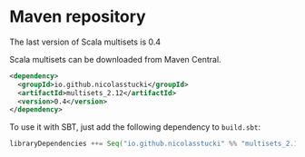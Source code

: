 Maven repository
================

The last version of Scala multisets is 0.4

Scala multisets can be downloaded from Maven Central.
```xml
<dependency>
  <groupId>io.github.nicolasstucki</groupId>
  <artifactId>multisets_2.12</artifactId>
  <version>0.4</version>
</dependency>
```


To use it with SBT, just add the following dependency to `build.sbt`:
```scala
libraryDependencies ++= Seq("io.github.nicolasstucki" %% "multisets_2.12" % "0.4")
```
